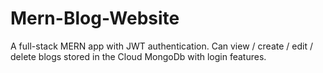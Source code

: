 # Mern-Blog-Website
A full-stack MERN app with JWT authentication.
Can view / create / edit / delete blogs stored in the Cloud MongoDb with login features.

